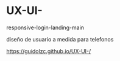 # UX-UI-
responsive-login-landing-main

diseño de usuario a medida para telefonos 

https://guidolzc.github.io/UX-UI-/

